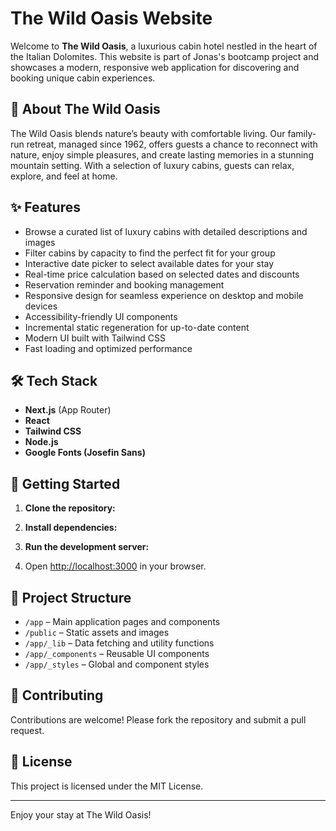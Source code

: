 # The Wild Oasis Website

Welcome to **The Wild Oasis**, a luxurious cabin hotel nestled in the heart of the Italian Dolomites. This website is part of Jonas's bootcamp project and showcases a modern, responsive web application for discovering and booking unique cabin experiences.

## 🌲 About The Wild Oasis

The Wild Oasis blends nature’s beauty with comfortable living. Our family-run retreat, managed since 1962, offers guests a chance to reconnect with nature, enjoy simple pleasures, and create lasting memories in a stunning mountain setting. With a selection of luxury cabins, guests can relax, explore, and feel at home.

## ✨ Features

- Browse a curated list of luxury cabins with detailed descriptions and images
- Filter cabins by capacity to find the perfect fit for your group
- Interactive date picker to select available dates for your stay
- Real-time price calculation based on selected dates and discounts
- Reservation reminder and booking management
- Responsive design for seamless experience on desktop and mobile devices
- Accessibility-friendly UI components
- Incremental static regeneration for up-to-date content
- Modern UI built with Tailwind CSS
- Fast loading and optimized performance

## 🛠️ Tech Stack

- **Next.js** (App Router)
- **React**
- **Tailwind CSS**
- **Node.js**
- **Google Fonts (Josefin Sans)**

## 🚀 Getting Started

1. **Clone the repository:**

2. **Install dependencies:**

3. **Run the development server:**

4. Open [http://localhost:3000](http://localhost:3000) in your browser.

## 📁 Project Structure

- `/app` – Main application pages and components
- `/public` – Static assets and images
- `/app/_lib` – Data fetching and utility functions
- `/app/_components` – Reusable UI components
- `/app/_styles` – Global and component styles

## 🤝 Contributing

Contributions are welcome! Please fork the repository and submit a pull request.

## 📜 License

This project is licensed under the MIT License.

---

Enjoy your stay at The Wild Oasis!
